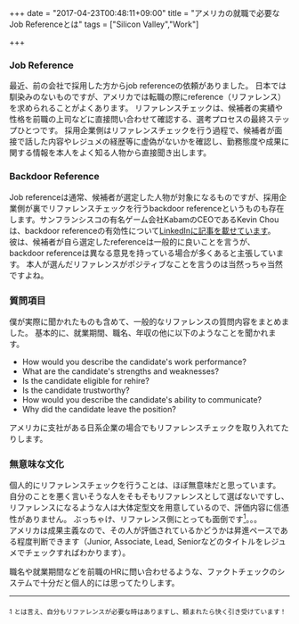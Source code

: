 +++
date = "2017-04-23T00:48:11+09:00"
title = "アメリカの就職で必要なJob Referenceとは"
tags = ["Silicon Valley","Work"]

+++

### Job Reference

最近、前の会社で採用した方からjob referenceの依頼がありました。
日本では馴染みのないものですが、アメリカでは転職の際にreference（リファレンス）を求められることがよくあります。
リファレンスチェックは、候補者の実績や性格を前職の上司などに直接問い合わせて確認する、選考プロセスの最終ステップひとつです。
採用企業側はリファレンスチェックを行う過程で、候補者が面接で話した内容やレジュメの経歴等に虚偽がないかを確認し、勤務態度や成果に関する情報を本人をよく知る人物から直接聞き出します。

### Backdoor Reference

Job referenceは通常、候補者が選定した人物が対象になるものですが、採用企業側が裏でリファレンスチェックを行うbackdoor referenceというものも存在します。サンフランシスコの有名ゲーム会社KabamのCEOであるKevin Chouは、backdoor referenceの有効性について[LinkedInに記事を載せています](https://www.linkedin.com/pulse/how-i-hire-why-back-door-references-can-affirm-sink-hiring-kevin-chou)。<br>彼は、候補者が自ら選定したreferenceは一般的に良いことを言うが、backdoor referenceは異なる意見を持っている場合が多くあると主張しています。
本人が選んだリファレンスがポジティブなことを言うのは当然っちゃ当然ですよね。

### 質問項目

僕が実際に聞かれたものも含めて、一般的なリファレンスの質問内容をまとめました。
基本的に、就業期間、職名、年収の他に以下のようなことを聞かれます。

- How would you describe the candidate's work performance? <br>
- What are the candidate's strengths and weaknesses? <br>
- Is the candidate eligible for rehire? <br>
- Is the candidate trustworthy? <br>
- How would you describe the candidate's ability to communicate? <br>
- Why did the candidate leave the position?

アメリカに支社がある日系企業の場合でもリファレンスチェックを取り入れてたりします。

### 無意味な文化

個人的にリファレンスチェックを行うことは、ほぼ無意味だと思っています。<a id="ref-1*"></a>
自分のことを悪く言いそうな人をそもそもリファレンスとして選ばないですし、リファレンスになるような人は大体定型文を用意しているので、評価内容に信憑性がありません。
ぶっちゃけ、リファレンス側にとっても面倒です[<sup>1</sup>](#ref-1)。。。<br>
アメリカは成果主義なので、その人が評価されているかどうかは昇進ペースである程度判断できます（Junior, Associate, Lead, Seniorなどのタイトルをレジュメでチェックすればわかります）。

職名や就業期間などを前職のHRに問い合わせるような、ファクトチェックのシステムで十分だと個人的には思ってたりします。

---

[<sub>1</sub>](#ref-1*)<a id="ref-1"></a> <sub>とは言え、自分もリファレンスが必要な時はありますし、頼まれたら快く引き受けています！

